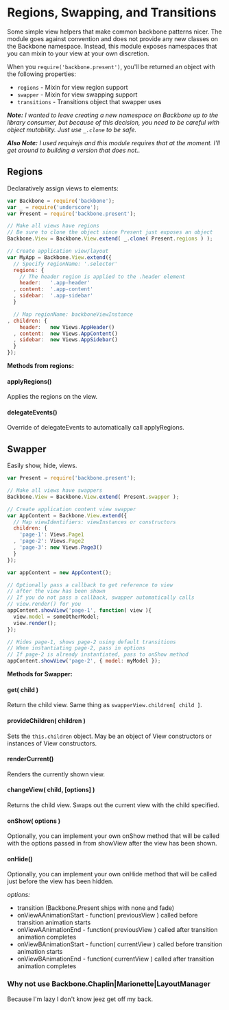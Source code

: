 # Regions, Swapping, and Transitions

Some simple view helpers that make common backbone patterns nicer. The module goes against convention and does not provide any new classes on the Backbone namespace. Instead, this module exposes namespaces that you can mixin to your view at your own discretion.

When you ```require('backbone.present')```, you'll be returned an object with the following properties:

* ```regions``` - Mixin for view region support
* ```swapper``` - Mixin for view swapping support
* ```transitions``` - Transitions object that swapper uses

___Note:___ _I wanted to leave creating a new namespace on Backbone up to the library consumer, but because of this decision, you need to be careful with object mutability. Just use ```_.clone``` to be safe._

___Also Note:___ _I used requirejs and this module requires that at the moment. I'll get around to building a version that does not.._

## Regions

Declaratively assign views to elements:

```javascript
var Backbone = require('backbone');
var _ = require('underscore');
var Present = require('backbone.present');

// Make all views have regions
// Be sure to clone the object since Present just exposes an object
Backbone.View = Backbone.View.extend( _.clone( Present.regions ) );

// Create application view/layout
var MyApp = Backbone.View.extend({
  // Specify regionName: '.selector'
  regions: {
    // The header region is applied to the .header element
    header:   '.app-header'
  , content:  '.app-content'
  , sidebar:  '.app-sidebar'
  }

  // Map regionName: backboneViewInstance
, children: {
    header:   new Views.AppHeader()
  , content:  new Views.AppContent()
  , sidebar:  new Views.AppSidebar()
  }
});
```

__Methods from regions:__

#### applyRegions()

Applies the regions on the view.

#### delegateEvents()

Override of delegateEvents to automatically call applyRegions.

## Swapper

Easily show, hide, views.

```javascript
var Present = require('backbone.present');

// Make all views have swappers
Backbone.View = Backbone.View.extend( Present.swapper );

// Create application content view swapper
var AppContent = Backbone.View.extend({
  // Map viewIdentifiers: viewInstances or constructors
  children: {
    'page-1': Views.Page1
  , 'page-2': Views.Page2
  , 'page-3': new Views.Page3()
  }
});

var appContent = new AppContent();

// Optionally pass a callback to get reference to view
// after the view has been shown
// If you do not pass a callback, swapper automatically calls
// view.render() for you
appContent.showView('page-1', function( view ){
  view.model = someOtherModel;
  view.render();
});

// Hides page-1, shows page-2 using default transitions
// When instantiating page-2, pass in options
// If page-2 is already instantiated, pass to onShow method
appContent.showView('page-2', { model: myModel });
```

__Methods for Swapper:__

#### get( child )

Return the child view. Same thing as ```swapperView.children[ child ]```.

#### provideChildren( children )

Sets the ```this.children``` object. May be an object of View constructors or instances of View constructors.

#### renderCurrent()

Renders the currently shown view.

#### changeView( child, [options] )

Returns the child view. Swaps out the current view with the child specified.

#### onShow( options )

Optionally, you can implement your own onShow method that will be called with the options passed in from showView after the view has been shown.

#### onHide()

Optionally, you can implement your own onHide method that will be called just before the view has been hidden.

_options:_

* transition (Backbone.Present ships with none and fade)
* onViewAAnimationStart - function( previousView ) called before transition animation starts
* onViewAAnimationEnd - function( previousView ) called after transition animation completes
* onViewBAnimationStart - function( currentView ) called before transition animation starts
* onViewBAnimationEnd - function( currentView ) called after transition animation completes

### Why not use Backbone.Chaplin|Marionette|LayoutManager

Because I'm lazy I don't know jeez get off my back.
